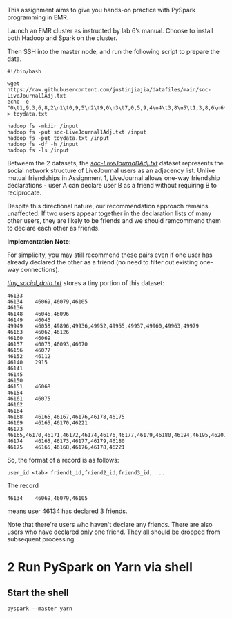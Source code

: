 


This assignment aims to give you hands-on practice with PySpark programming in EMR.

Launch an EMR cluster as instructed by lab 6’s manual. Choose to install both Hadoop and Spark on the cluster. 

Then SSH into the master node, and run the following script to prepare the data.

```shell
#!/bin/bash

wget https://raw.githubusercontent.com/justinjiajia/datafiles/main/soc-LiveJournal1Adj.txt
echo -e "0\t1,9,3,6,8,2\n1\t0,9,5\n2\t9,0\n3\t7,0,5,9,4\n4\t3,8\n5\t1,3,8,6\n6\t0,9,5\n7\t8,3\n8\t5,0,7,4\n9\t0,2,6,1,3" > toydata.txt

hadoop fs -mkdir /input
hadoop fs -put soc-LiveJournal1Adj.txt /input
hadoop fs -put toydata.txt /input
hadoop fs -df -h /input
hadoop fs -ls /input
```

Betweem the 2 datasets, the [*soc-LiveJournal1Adj.txt*](https://snap.stanford.edu/data/soc-LiveJournal1.html) dataset represents the social network structure of LiveJournal users as an adjacency list. Unlike mutual friendships in Assignment 1, LiveJournal allows one-way friendship declarations - user A can declare user B as a friend without requiring B to reciprocate.

Despite this directional nature, our recommendation approach remains unaffected: If two users appear together in the declaration lists of many other users, they are likely to be friends and we should remcommend them to declare each other as friends.

**Implementation Note**:

For simplicity, you may still recommend these pairs even if one user has already declared the other as a friend (no need to filter out existing one-way connections).

[*tiny_social_data.txt*](https://github.com/justinjiajia/datafiles/blob/main/tiny_social_data.txt) stores a tiny portion of this dataset:

```
46133
46134    46069,46079,46105
46136
46148    46046,46096
46149    46046
49949    46058,49896,49936,49952,49955,49957,49960,49963,49979
46163    46062,46126
46160    46069
46157    46073,46093,46070
46156    46077
46152    46112
46140    2915
46141
46145
46150
46151    46068
46154
46161    46075
46162
46164
46168    46165,46167,46176,46178,46175
46169    46165,46170,46221
46173    46165,46170,46171,46172,46174,46176,46177,46179,46180,46194,46195,46207
46174    46165,46173,46177,46179,46180
46175    46165,46168,46176,46178,46221
```


So, the format of a record is as follows:

```
user_id <tab> friend1_id,friend2_id,friend3_id, ...
```

The record

```
46134    46069,46079,46105
```
means user 46134 has declared 3 friends. 


Note that there're users who haven't declare any friends. There are also users who have declared only one friend. They all should be dropped from subsequent processing.


# 2 Run PySpark on Yarn via shell

## Start the shell

```shell
pyspark --master yarn
```

